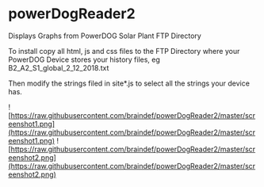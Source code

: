 # powerDogReader2

Displays Graphs from PowerDOG Solar Plant FTP Directory

To install copy all html, js and css files to the FTP Directory where your PowerDOG Device stores your history files, eg B2_A2_S1_global_2_12_2018.txt

Then modify the strings filed in site*.js to select all the strings your device has.




![https://raw.githubusercontent.com/braindef/powerDogReader2/master/screenshot1.png](https://raw.githubusercontent.com/braindef/powerDogReader2/master/screenshot1.png) ![https://raw.githubusercontent.com/braindef/powerDogReader2/master/screenshot2.png](https://raw.githubusercontent.com/braindef/powerDogReader2/master/screenshot2.png)
